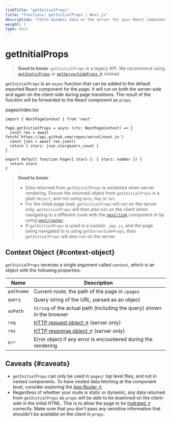 ```yaml
---
linkTitle: "getInitialProps"
title: "Functions: getInitialProps | Next.js"
description: "Fetch dynamic data on the server for your React component with getInitialProps."
weight: 1
type: docs
---
```


# getInitialProps

> **Good to know**: `getInitialProps` is a legacy API. We recommend using [`getStaticProps`](/nextjs/13.5/using-pages-router/building-your-application/data-fetching/get-static-props) or [`getServerSideProps` ↗](https://nextjs.org/docs/pages/building-your-application/data-fetching/get-server-side-props.html) instead.
> 

`getInitialProps` is an `async` function that can be added to the default exported React component for the page. It will run on both the server-side and again on the client-side during page transitions. The result of the function will be forwarded to the React component as `props`.


pages/index.tsx
```
import { NextPageContext } from 'next'
 
Page.getInitialProps = async (ctx: NextPageContext) => {
  const res = await fetch('https://api.github.com/repos/vercel/next.js')
  const json = await res.json()
  return { stars: json.stargazers_count }
}
 
export default function Page({ stars }: { stars: number }) {
  return stars
}
```

> **Good to know**:
> - Data returned from `getInitialProps` is serialized when server rendering. Ensure the returned object from `getInitialProps` is a plain `Object`, and not using `Date`, `Map` or `Set`.
> - For the initial page load, `getInitialProps` will run on the server only. `getInitialProps` will then also run on the client when navigating to a different route with the [`next/link`](/nextjs/13.5/using-pages-router/api-reference/components/link) component or by using [`next/router`](/nextjs/13.5/using-pages-router/api-reference/functions/use-router).
> - If `getInitialProps` is used in a custom `_app.js`, and the page being navigated to is using `getServerSideProps`, then `getInitialProps` will also run on the server.
> 

## Context Object {#context-object}

`getInitialProps` receives a single argument called `context`, which is an object with the following properties:

|Name|Description|
|---|---|
|`pathname`|Current route, the path of the page in `/pages`|
|`query`|Query string of the URL, parsed as an object|
|`asPath`|`String` of the actual path (including the query) shown in the browser|
|`req`|[HTTP request object ↗](https://nodejs.org/api/http.html#http_class_http_incomingmessage) (server only)|
|`res`|[HTTP response object ↗](https://nodejs.org/api/http.html#http_class_http_serverresponse) (server only)|
|`err`|Error object if any error is encountered during the rendering|


## Caveats {#caveats}

- `getInitialProps` can only be used in `pages/` top level files, and not in nested components. To have nested data fetching at the component level, consider exploring the [App Router ↗](https://nextjs.org/docs/app/building-your-application/data-fetching.html).
- Regardless of whether your route is static or dynamic, any data returned from `getInitialProps` as `props` will be able to be examined on the client-side in the initial HTML. This is to allow the page to be [hydrated ↗](https://react.dev/reference/react-dom/hydrate) correctly. Make sure that you don't pass any sensitive information that shouldn't be available on the client in `props`.
